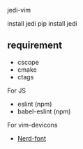 jedi-vim

install jedi
pip install jedi

requirement
-----------

- cscope
- cmake
- ctags

For JS
- eslint (npm)
- babel-eslint (npm)

For vim-devicons
- [Nerd-font](https://github.com/ryanoasis/nerd-fonts)
